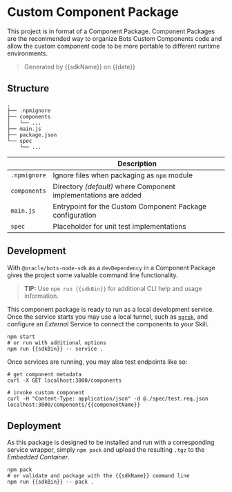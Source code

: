 # Custom Component Package

This project is in format of a Component Package. Component Packages are the
recommended way to organize Bots Custom Components code and allow the custom
component code to be more portable to different runtime environments.

> Generated by {{sdkName}} on {{date}}

## Structure

```text
.
├── .npmignore
├── components
│   └── ...
├── main.js
├── package.json
└── spec
    └── ...
```

| | Description |
|--|--|
| `.npmignore` | Ignore files when packaging as `npm` module |
| `components` | Directory _(default)_ where Component implementations are added |
| `main.js` | Entrypoint for the Custom Component Package configuration |
| `spec` | Placeholder for unit test implementations |

## Development

With `@oracle/bots-node-sdk` as a `devDependency` in a Component Package
gives the project some valuable command line functionality.

> **TIP:** Use `npm run {{sdkBin}}` for additional CLI help and usage information.

This component package is ready to run as a local development service. Once the
service starts you may use a local tunnel, such as [`ngrok`](https://ngrok.com/),
and configure an _External_ Service to connect the components to your Skill.

```shell
npm start
# or run with additional options
npm run {{sdkBin}} -- service .
```

Once services are running, you may also test endpoints like so:

```shell
# get component metadata
curl -X GET localhost:3000/components

# invoke custom component
curl -H "Content-Type: application/json" -d @./spec/test.req.json localhost:3000/components/{{componentName}}
```

## Deployment

As this package is designed to be installed and run with a corresponding service
wrapper, simply `npm pack` and upload the resulting `.tgz` to the _Embedded Container_.

```shell
npm pack
# or validate and package with the {{sdkName}} command line
npm run {{sdkBin}} -- pack .
```